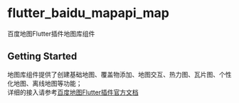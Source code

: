 # flutter_baidu_mapapi_map

百度地图Flutter插件地图库组件

## Getting Started

地图库组件提供了创建基础地图、覆盖物添加、地图交互、热力图、瓦片图、个性化地图、离线地图等功能；  
详细的接入请参考[百度地图Flutter插件官方文档](https://lbsyun.baidu.com/index.php?title=flutter/loc)
